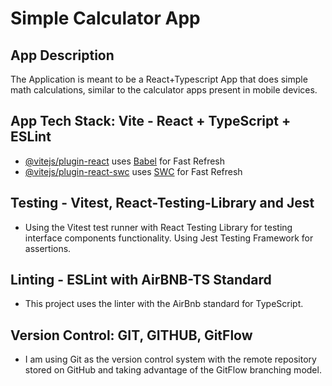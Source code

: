 # Simple Calculator App
## App Description
The Application is meant to be a React+Typescript App that does simple math calculations, similar to the calculator apps present in mobile devices.

## App Tech Stack: Vite - React + TypeScript + ESLint
- [@vitejs/plugin-react](https://github.com/vitejs/vite-plugin-react/blob/main/packages/plugin-react/README.md) uses [Babel](https://babeljs.io/) for Fast Refresh
- [@vitejs/plugin-react-swc](https://github.com/vitejs/vite-plugin-react-swc) uses [SWC](https://swc.rs/) for Fast Refresh

## Testing - Vitest, React-Testing-Library and Jest
- Using the Vitest test runner with React Testing Library for testing interface components functionality. Using Jest Testing Framework for assertions.

## Linting - ESLint with AirBNB-TS Standard
- This project uses the linter with the AirBnb standard for TypeScript.

## Version Control: GIT, GITHUB, GitFlow
- I am using Git as the version control system with the remote repository stored on GitHub and taking advantage of the GitFlow branching model.